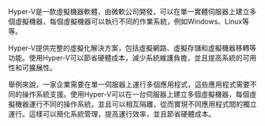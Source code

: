 

Hyper-V是一款虛擬機器軟體，由微軟公司開發，可以在單一實體伺服器上建立多個虛擬機器，每個虛擬機器可以執行不同的作業系統，例如Windows、Linux等等。

Hyper-V提供完整的虛擬化解決方案，包括虛擬網路、虛擬存儲和虛擬機器移轉等功能。使用Hyper-V可以節省硬體成本，減少系統維護負擔，並且提高系統的可用性和可擴展性。

舉例來說，一家企業需要在單一伺服器上運行多個應用程式，這些應用程式需要不同的操作系統支援。使用Hyper-V可以在一台伺服器上建立多個虛擬機器，每個虛擬機器運行不同的操作系統，並且可以相互隔離，從而實現不同應用程式間的獨立運行。這樣可以簡化系統管理，提高運行效率，並且節省硬體成本。